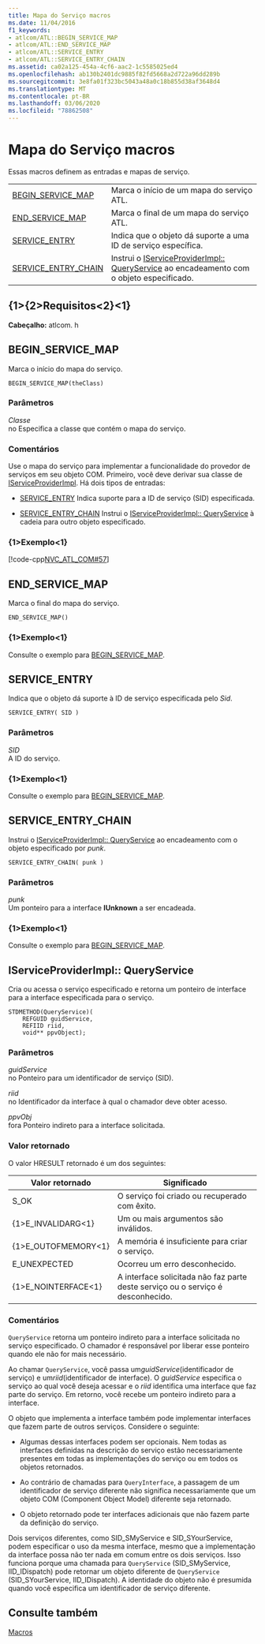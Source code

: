 ```yaml
---
title: Mapa do Serviço macros
ms.date: 11/04/2016
f1_keywords:
- atlcom/ATL::BEGIN_SERVICE_MAP
- atlcom/ATL::END_SERVICE_MAP
- atlcom/ATL::SERVICE_ENTRY
- atlcom/ATL::SERVICE_ENTRY_CHAIN
ms.assetid: ca02a125-454a-4cf6-aac2-1c5585025ed4
ms.openlocfilehash: ab130b2401dc9885f82fd5668a2d722a96dd289b
ms.sourcegitcommit: 3e8fa01f323bc5043a48a0c18b855d38af3648d4
ms.translationtype: MT
ms.contentlocale: pt-BR
ms.lasthandoff: 03/06/2020
ms.locfileid: "78862508"
---
```

# <a name="service-map-macros"></a>Mapa do Serviço macros

Essas macros definem as entradas e mapas de serviço.

|||
|-|-|
|[BEGIN_SERVICE_MAP](#begin_service_map)|Marca o início de um mapa do serviço ATL.|
|[END_SERVICE_MAP](#end_service_map)|Marca o final de um mapa do serviço ATL.|
|[SERVICE_ENTRY](#service_entry)|Indica que o objeto dá suporte a uma ID de serviço específica.|
|[SERVICE_ENTRY_CHAIN](#service_entry_chain)|Instrui o [IServiceProviderImpl:: QueryService](#queryservice) ao encadeamento com o objeto especificado.|

## <a name="requirements"></a>{1&gt;{2&gt;Requisitos&lt;2}&lt;1}

**Cabeçalho:** atlcom. h

##  <a name="begin_service_map"></a>BEGIN_SERVICE_MAP

Marca o início do mapa do serviço.

```
BEGIN_SERVICE_MAP(theClass)
```

### <a name="parameters"></a>Parâmetros

*Classe*<br/>
no Especifica a classe que contém o mapa do serviço.

### <a name="remarks"></a>Comentários

Use o mapa do serviço para implementar a funcionalidade do provedor de serviços em seu objeto COM. Primeiro, você deve derivar sua classe de [IServiceProviderImpl](../../atl/reference/iserviceproviderimpl-class.md). Há dois tipos de entradas:

- [SERVICE_ENTRY](#service_entry)   Indica suporte para a ID de serviço (SID) especificada.

- [SERVICE_ENTRY_CHAIN](#service_entry_chain)   Instrui o [IServiceProviderImpl:: QueryService](#queryservice) à cadeia para outro objeto especificado.

### <a name="example"></a>{1&gt;Exemplo&lt;1}

[!code-cpp[NVC_ATL_COM#57](../../atl/codesnippet/cpp/service-map-macros_1.h)]

##  <a name="end_service_map"></a>END_SERVICE_MAP

Marca o final do mapa do serviço.

```
END_SERVICE_MAP()
```

### <a name="example"></a>{1&gt;Exemplo&lt;1}

Consulte o exemplo para [BEGIN_SERVICE_MAP](#begin_service_map).

##  <a name="service_entry"></a>SERVICE_ENTRY

Indica que o objeto dá suporte à ID de serviço especificada pelo *Sid*.

```
SERVICE_ENTRY( SID )
```

### <a name="parameters"></a>Parâmetros

*SID*<br/>
A ID do serviço.

### <a name="example"></a>{1&gt;Exemplo&lt;1}

Consulte o exemplo para [BEGIN_SERVICE_MAP](#begin_service_map).

##  <a name="service_entry_chain"></a>SERVICE_ENTRY_CHAIN

Instrui o [IServiceProviderImpl:: QueryService](#queryservice) ao encadeamento com o objeto especificado por *punk*.

```
SERVICE_ENTRY_CHAIN( punk )
```

### <a name="parameters"></a>Parâmetros

*punk*<br/>
Um ponteiro para a interface **IUnknown** a ser encadeada.

### <a name="example"></a>{1&gt;Exemplo&lt;1}

Consulte o exemplo para [BEGIN_SERVICE_MAP](#begin_service_map).

##  <a name="queryservice"></a>IServiceProviderImpl:: QueryService

Cria ou acessa o serviço especificado e retorna um ponteiro de interface para a interface especificada para o serviço.

```
STDMETHOD(QueryService)(
    REFGUID guidService,
    REFIID riid,
    void** ppvObject);
```

### <a name="parameters"></a>Parâmetros

*guidService*<br/>
no Ponteiro para um identificador de serviço (SID).

*riid*<br/>
no Identificador da interface à qual o chamador deve obter acesso.

*ppvObj*<br/>
fora Ponteiro indireto para a interface solicitada.

### <a name="return-value"></a>Valor retornado

O valor HRESULT retornado é um dos seguintes:

|Valor retornado|Significado|
|------------------|-------------|
|S_OK|O serviço foi criado ou recuperado com êxito.|
|{1&gt;E_INVALIDARG&lt;1}|Um ou mais argumentos são inválidos.|
|{1&gt;E_OUTOFMEMORY&lt;1}|A memória é insuficiente para criar o serviço.|
|E_UNEXPECTED|Ocorreu um erro desconhecido.|
|{1&gt;E_NOINTERFACE&lt;1}|A interface solicitada não faz parte deste serviço ou o serviço é desconhecido.|

### <a name="remarks"></a>Comentários

`QueryService` retorna um ponteiro indireto para a interface solicitada no serviço especificado. O chamador é responsável por liberar esse ponteiro quando ele não for mais necessário.

Ao chamar `QueryService`, você passa um*guidService*(identificador de serviço) e um*riid*(identificador de interface). O *guidService* especifica o serviço ao qual você deseja acessar e o *riid* identifica uma interface que faz parte do serviço. Em retorno, você recebe um ponteiro indireto para a interface.

O objeto que implementa a interface também pode implementar interfaces que fazem parte de outros serviços. Considere o seguinte:

- Algumas dessas interfaces podem ser opcionais. Nem todas as interfaces definidas na descrição do serviço estão necessariamente presentes em todas as implementações do serviço ou em todos os objetos retornados.

- Ao contrário de chamadas para `QueryInterface`, a passagem de um identificador de serviço diferente não significa necessariamente que um objeto COM (Component Object Model) diferente seja retornado.

- O objeto retornado pode ter interfaces adicionais que não fazem parte da definição do serviço.

Dois serviços diferentes, como SID_SMyService e SID_SYourService, podem especificar o uso da mesma interface, mesmo que a implementação da interface possa não ter nada em comum entre os dois serviços. Isso funciona porque uma chamada para `QueryService` (SID_SMyService, IID_IDispatch) pode retornar um objeto diferente de `QueryService` (SID_SYourService, IID_IDispatch). A identidade do objeto não é presumida quando você especifica um identificador de serviço diferente.

## <a name="see-also"></a>Consulte também

[Macros](../../atl/reference/atl-macros.md)
